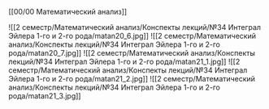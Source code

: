 [[00/00 Математический анализ]]

![[2 семестр/Математический анализ/Конспекты лекций/№34 Интеграл Эйлера 1-го и 2-го рода/matan20_6.jpg]]
![[2 семестр/Математический анализ/Конспекты лекций/№34 Интеграл Эйлера 1-го и 2-го рода/matan20_7.jpg]]
![[2 семестр/Математический анализ/Конспекты лекций/№34 Интеграл Эйлера 1-го и 2-го рода/matan21_1.jpg]]
![[2 семестр/Математический анализ/Конспекты лекций/№34 Интеграл Эйлера 1-го и 2-го рода/matan21_2.jpg]]
![[2 семестр/Математический анализ/Конспекты лекций/№34 Интеграл Эйлера 1-го и 2-го рода/matan21_3.jpg]]
